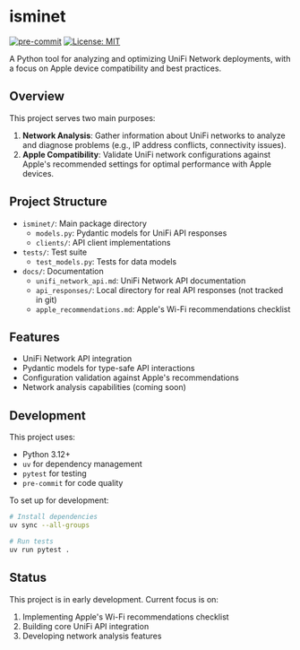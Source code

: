 # isminet

[![pre-commit](https://img.shields.io/badge/pre--commit-enabled-brightgreen?logo=pre-commit)](https://github.com/pre-commit/pre-commit)
[![License: MIT](https://img.shields.io/badge/License-MIT-yellow.svg)](https://opensource.org/licenses/MIT)

A Python tool for analyzing and optimizing UniFi Network deployments, with a focus on Apple device compatibility and best practices.

## Overview

This project serves two main purposes:

1. **Network Analysis**: Gather information about UniFi networks to analyze and diagnose problems (e.g., IP address conflicts, connectivity issues).
2. **Apple Compatibility**: Validate UniFi network configurations against Apple's recommended settings for optimal performance with Apple devices.

## Project Structure

- `isminet/`: Main package directory
  - `models.py`: Pydantic models for UniFi API responses
  - `clients/`: API client implementations
- `tests/`: Test suite
  - `test_models.py`: Tests for data models
- `docs/`: Documentation
  - `unifi_network_api.md`: UniFi Network API documentation
  - `api_responses/`: Local directory for real API responses (not tracked in git)
  - `apple_recommendations.md`: Apple's Wi-Fi recommendations checklist

## Features

- UniFi Network API integration
- Pydantic models for type-safe API interactions
- Configuration validation against Apple's recommendations
- Network analysis capabilities (coming soon)

## Development

This project uses:
- Python 3.12+
- `uv` for dependency management
- `pytest` for testing
- `pre-commit` for code quality

To set up for development:
```bash
# Install dependencies
uv sync --all-groups

# Run tests
uv run pytest .
```

## Status

This project is in early development. Current focus is on:
1. Implementing Apple's Wi-Fi recommendations checklist
2. Building core UniFi API integration
3. Developing network analysis features
